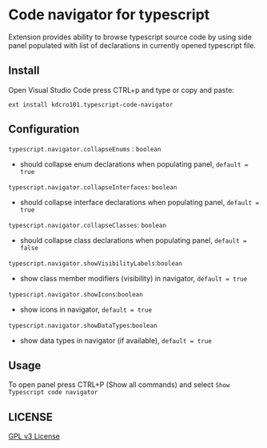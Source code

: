 # Code navigator for typescript

Extension provides ability to browse typescript source code by using side panel populated with list of declarations in currently opened typescript file.


## Install

Open Visual Studio Code press CTRL+p and type or copy and paste:

`ext install kdcro101.typescript-code-navigator`


## Configuration
`typescript.navigator.collapseEnums` : `boolean`
 - should collapse enum declarations when populating panel, `default = true`

`typescript.navigator.collapseInterfaces`: `boolean`
- should collapse interface declarations when populating panel, `default = true`

`typescript.navigator.collapseClasses`: `boolean`
- should collapse class declarations when populating panel, `default = false`

`typescript.navigator.showVisibilityLabels`:`boolean`
- show class member modifiers (visibility) in navigator, `default = true` 

`typescript.navigator.showIcons`:`boolean`
- show icons in navigator, `default = true` 

`typescript.navigator.showDataTypes`:`boolean`
- show data types in navigator (if available), `default = true` 
                                           

## Usage

To open panel press CTRL+P (Show all commands) and select `Show Typescript code navigator`


## LICENSE

[GPL v3 License](https://raw.githubusercontent.com/kdcro101/vscode-typescript-code-navigator/master/LICENSE)

